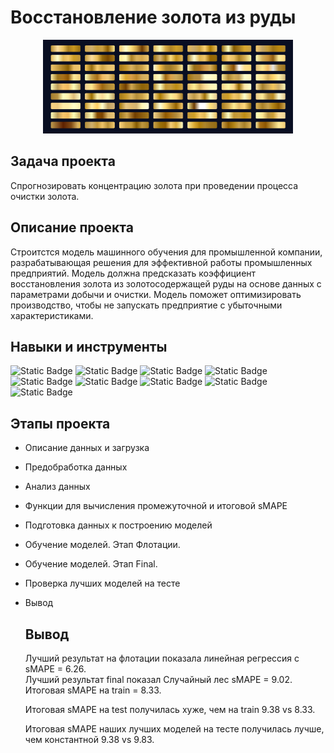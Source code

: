 # Восстановление золота из руды
<p align="center">
  <img width="400" height="150" src="img/19772.jpg">
</p>  

## Задача проекта
Спрогнозировать концентрацию золота при проведении процесса очистки золота.  

## Описание проекта  
Строитстся модель машинного обучения для промышленной компании, разрабатывающая решения для эффективной работы промышленных предприятий. Модель должна предсказать коэффициент восстановления золота из золотосодержащей руды на основе данных с параметрами добычи и очистки. Модель поможет оптимизировать производство, чтобы не запускать предприятие с убыточными характеристиками.  

## Навыки и инструменты  
![Static Badge](https://img.shields.io/badge/pandas-green)
![Static Badge](https://img.shields.io/badge/numpy-yellowgreen)
![Static Badge](https://img.shields.io/badge/seaborn-yellow)
![Static Badge](https://img.shields.io/badge/matplotlib-lightblue)
![Static Badge](https://img.shields.io/badge/plotly-blue)
![Static Badge](https://img.shields.io/badge/sklearn-darkblue)
![Static Badge](https://img.shields.io/badge/pipeline-purple)
![Static Badge](https://img.shields.io/badge/PCA-pink)
![Static Badge](https://img.shields.io/badge/GridSearchCV-orange)

## Этапы проекта
- Описание данных и загрузка
- Предобработка данных
- Анализ данных
- Функции для вычисления промежуточной и итоговой sMAPE
- Подготовка данных к построению моделей
- Обучение моделей. Этап Флотации.
- Обучение моделей. Этап Final.
- Проверка лучших моделей на тесте
- Вывод

  ## Вывод
  Лучший результат на флотации показала линейная регрессия с sMAPE = 6.26.  
  Лучший результат final показал Случайный лес sMAPE = 9.02. Итоговая sMAPE на train = 8.33.

  Итоговая sMAPE на test получилась хуже, чем на train 9.38 vs 8.33.

  Итоговая sMAPE наших лучших моделей на тесте получилась лучше, чем константной 9.38 vs 9.83.

